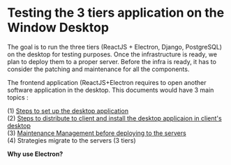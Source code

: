 # Testing the 3 tiers application on the Window Desktop

The goal is to run the three tiers (ReactJS + Electron, Django, PostgreSQL) on the desktop for testing purposes. Once the infrastructure is ready, we plan to deploy them to a proper server.
Before the infra is ready, it has to consider the patching and maintenance for all the components.

The frontend application (ReactJS+Electron requires to open another software application in the desktop.
This documents would have 3 main topics :

(1) [Steps to set up the desktop application](steps_set_up_desktop_application.md) <br>
(2) [Steps to distribute to client and install the desktop applicaion in client's desktop](distribution_to_client.md) <br>
(3) [Maintenance Management before deploying to the servers](mintenance.md) <br>
(4) Strategies migrate to the servers (3 tiers)

**Why use Electron?**
